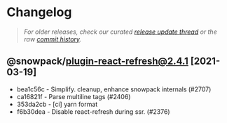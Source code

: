 # Changelog

> *For older releases, check our curated [release update thread](https://github.com/snowpackjs/snowpack/discussions/1183) or the raw [commit history](https://github.com/snowpackjs/snowpack/commits/main/plugins/plugin-react-refresh).*

## @snowpack/plugin-react-refresh@2.4.1 [2021-03-19]

* bea1c56c - Simplify. cleanup, enhance snowpack internals (#2707) 
* ca16821f - Parse multiline <body> tags (#2406) <Nahuel Greco>
* 353da2cb - [ci] yarn format 
* f6b30dea - Disable react-refresh during ssr. (#2376) <Chris Thomas>